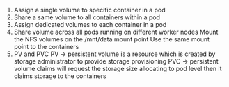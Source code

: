 1. Assign a single volume to specific container in a pod
2. Share a same volume to all containers within a pod
3. Assign dedicated volumes to each container in a pod
4. Share volume across all pods running on different worker nodes
    Mount the NFS volumes on the /mnt/data mount point
    Use the same mount point to the containers
5. PV and PVC
    PV -> persistent volume is a resource which is created by storage administrator to provide storage provisioning
    PVC -> persistent volume claims will request the storage size allocating to pod level then it claims storage to the containers
    